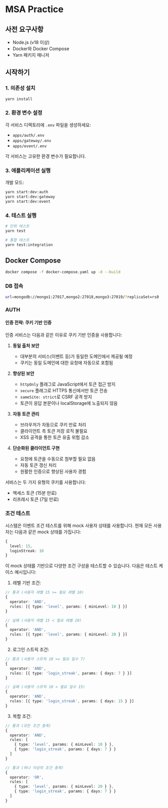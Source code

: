 # MSA Practice

## 사전 요구사항

- Node.js (v18 이상)
- Docker와 Docker Compose
- Yarn 패키지 매니저

## 시작하기

### 1. 의존성 설치

```bash
yarn install
```

### 2. 환경 변수 설정

각 서비스 디렉토리에 `.env` 파일을 생성하세요:

- `apps/auth/.env`
- `apps/gateway/.env`
- `apps/event/.env`

각 서비스는 고유한 환경 변수가 필요합니다.

### 3. 애플리케이션 실행

개발 모드:

```bash
yarn start:dev:auth
yarn start:dev:gateway
yarn start:dev:event
```

### 4. 테스트 실행

```bash
# 단위 테스트
yarn test

# 통합 테스트
yarn test:integration
```

## Docker Compose

```bash
docker compose -f docker-compose.yaml up -d --build
```

### DB 접속

```bash
url=mongodb://mongo1:27017,mongo2:27018,mongo3:27019/?replicaSet=rs0
```

### AUTH

#### 인증 전략: 쿠키 기반 인증

인증 서비스는 다음과 같은 이유로 쿠키 기반 인증을 사용합니다:

1. **동일 출처 보안**

   - 대부분의 서비스(이벤트 등)가 동일한 도메인에서 제공될 예정
   - 쿠키는 동일 도메인에 대한 요청에 자동으로 포함됨

2. **향상된 보안**

   - `httpOnly` 플래그로 JavaScript에서 토큰 접근 방지
   - `secure` 플래그로 HTTPS 통신에서만 토큰 전송
   - `sameSite: strict`로 CSRF 공격 방지
   - 토큰이 응답 본문이나 localStorage에 노출되지 않음

3. **자동 토큰 관리**

   - 브라우저가 자동으로 쿠키 만료 처리
   - 클라이언트 측 토큰 저장 로직 불필요
   - XSS 공격을 통한 토큰 유출 위험 감소

4. **단순화된 클라이언트 구현**
   - 요청에 토큰을 수동으로 첨부할 필요 없음
   - 자동 토큰 갱신 처리
   - 원활한 인증으로 향상된 사용자 경험

서비스는 두 가지 유형의 쿠키를 사용합니다:

- 액세스 토큰 (15분 만료)
- 리프레시 토큰 (7일 만료)

### 조건 테스트

시스템은 이벤트 조건 테스트를 위해 mock 사용자 상태를 사용합니다. 현재 모든 사용자는 다음과 같은 mock 상태를 가집니다:

```typescript
{
  level: 15,
  loginStreak: 10
}
```

이 mock 상태를 기반으로 다양한 조건 구성을 테스트할 수 있습니다. 다음은 테스트 케이스 예시입니다:

1. 레벨 기반 조건:

```typescript
// 통과 (사용자 레벨 15 >= 필요 레벨 10)
{
  operator: 'AND',
  rules: [{ type: 'level', params: { minLevel: 10 } }]
}

// 실패 (사용자 레벨 15 < 필요 레벨 20)
{
  operator: 'AND',
  rules: [{ type: 'level', params: { minLevel: 20 } }]
}
```

2. 로그인 스트릭 조건:

```typescript
// 통과 (사용자 스트릭 10 >= 필요 일수 7)
{
  operator: 'AND',
  rules: [{ type: 'login_streak', params: { days: 7 } }]
}

// 실패 (사용자 스트릭 10 < 필요 일수 15)
{
  operator: 'AND',
  rules: [{ type: 'login_streak', params: { days: 15 } }]
}
```

3. 복합 조건:

```typescript
// 통과 (모든 조건 충족)
{
  operator: 'AND',
  rules: [
    { type: 'level', params: { minLevel: 10 } },
    { type: 'login_streak', params: { days: 7 } }
  ]
}

// 통과 (하나 이상의 조건 충족)
{
  operator: 'OR',
  rules: [
    { type: 'level', params: { minLevel: 20 } },
    { type: 'login_streak', params: { days: 7 } }
  ]
}
```
